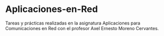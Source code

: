 # Aplicaciones-en-Red

Tareas y prácticas realizadas en la asignatura Aplicaciones para Comunicaciones en Red con el profesor Axel Ernesto Moreno Cervantes.
